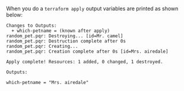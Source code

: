 When you do a `terraform apply` output variables are printed as shown below:

```
Changes to Outputs:
  + which-petname = (known after apply)
random_pet.pqr: Destroying... [id=Mr. camel]
random_pet.pqr: Destruction complete after 0s
random_pet.pqr: Creating...
random_pet.pqr: Creation complete after 0s [id=Mrs. airedale]

Apply complete! Resources: 1 added, 0 changed, 1 destroyed.

Outputs:

which-petname = "Mrs. airedale"
```
